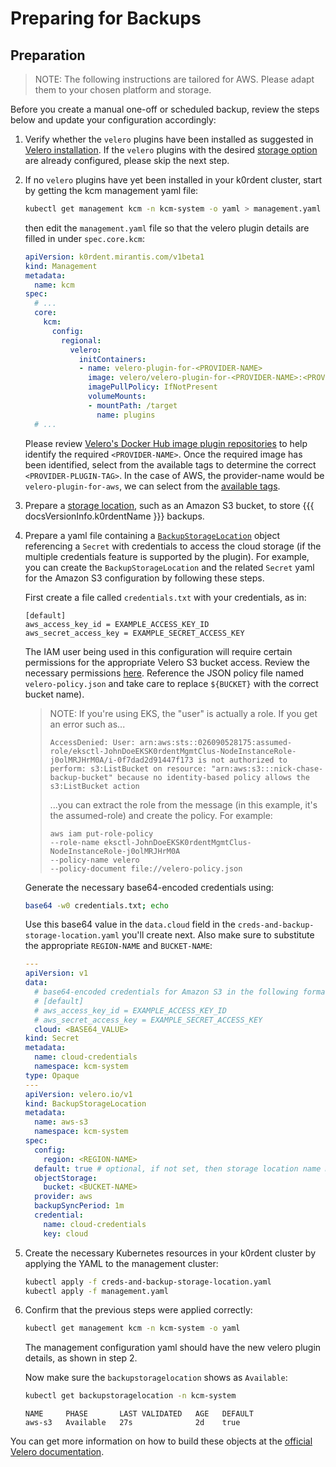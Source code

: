 # Preparing for Backups

## Preparation

> NOTE:
> The following instructions are tailored for AWS. Please adapt them to your chosen platform and storage.

Before you create a manual one-off or scheduled backup, review the steps below and update your configuration accordingly:

1. Verify whether the `velero` plugins have been installed as suggested in [Velero installation](customization.md#velero-installation). If the `velero` plugins with the desired [storage option](https://velero.io/docs/v1.15/supported-providers/) are already configured, please skip the next step.

1. If no `velero` plugins have yet been installed in your k0rdent cluster, start by getting the kcm management yaml file:

    ```sh
    kubectl get management kcm -n kcm-system -o yaml > management.yaml
    ```

    then edit the `management.yaml` file so that the velero plugin details are filled in under `spec.core.kcm`:

    ```yaml
    apiVersion: k0rdent.mirantis.com/v1beta1
    kind: Management
    metadata:
      name: kcm
    spec:
      # ... 
      core:
        kcm:
          config:
            regional:
              velero:
                initContainers:
                - name: velero-plugin-for-<PROVIDER-NAME>
                  image: velero/velero-plugin-for-<PROVIDER-NAME>:<PROVIDER-PLUGIN-TAG>
                  imagePullPolicy: IfNotPresent
                  volumeMounts:
                  - mountPath: /target
                    name: plugins
      # ...
    ```

    Please review [Velero's Docker Hub image plugin repositories](https://hub.docker.com/u/velero?page=1&search=velero-plugin)
    to help identify the required `<PROVIDER-NAME>`.
    Once the required image has been identified, select from the available tags to determine the correct
    `<PROVIDER-PLUGIN-TAG>`. In the case of AWS, the provider-name would be `velero-plugin-for-aws`, we can
    select from the [available tags](https://hub.docker.com/r/velero/velero-plugin-for-aws/tags).

1. Prepare a [storage location](https://velero.io/docs/v1.15/supported-providers/), such as an Amazon S3 bucket, to store {{{ docsVersionInfo.k0rdentName }}} backups.

1. Prepare a yaml file containing a [`BackupStorageLocation`](https://velero.io/docs/v1.15/api-types/backupstoragelocation/)
   object referencing a `Secret` with credentials to access the cloud storage
   (if the multiple credentials feature is supported by the plugin). For example, you can create the `BackupStorageLocation` and the related `Secret` yaml for the Amazon S3 configuration by following these steps.

      First create a file called `credentials.txt` with your credentials, as in:

      ```console
      [default]
      aws_access_key_id = EXAMPLE_ACCESS_KEY_ID
      aws_secret_access_key = EXAMPLE_SECRET_ACCESS_KEY
      ```

      The IAM user being used in this configuration will require certain permissions for the
      appropriate Velero S3 bucket access. Review the necessary permissions [here](https://github.com/vmware-tanzu/velero-plugin-for-aws?tab=readme-ov-file#option-1-set-permissions-with-an-iam-user). Reference the JSON policy file named `velero-policy.json` and take care to replace `${BUCKET}` with the correct bucket name).

      > NOTE:
      > If you're using EKS, the "user" is actually a role. If you get an error such as...
      >
      > ```text
      > AccessDenied: User: arn:aws:sts::026090528175:assumed-role/eksctl-JohnDoeEKSK0rdentMgmtClus-NodeInstanceRole-j0olMRJHrM0A/i-0f7dad2d91447f173 is not authorized to perform: s3:ListBucket on resource: "arn:aws:s3:::nick-chase-backup-bucket" because no identity-based policy allows the s3:ListBucket action
      > ```
      >
      > ...you can extract the role from the message (in this example, it's the assumed-role) and create the policy. For example:
      >
      > ```text
      > aws iam put-role-policy
      > --role-name eksctl-JohnDoeEKSK0rdentMgmtClus-NodeInstanceRole-j0olMRJHrM0A
      > --policy-name velero
      > --policy-document file://velero-policy.json
      > ```

      Generate the necessary base64-encoded credentials using:

      ```sh
      base64 -w0 credentials.txt; echo
      ```

      Use this base64 value in the `data.cloud` field in the `creds-and-backup-storage-location.yaml` you'll create next. Also make sure to substitute the appropriate `REGION-NAME` and `BUCKET-NAME`:

      ```yaml
      ---
      apiVersion: v1
      data:
        # base64-encoded credentials for Amazon S3 in the following format:
        # [default]
        # aws_access_key_id = EXAMPLE_ACCESS_KEY_ID
        # aws_secret_access_key = EXAMPLE_SECRET_ACCESS_KEY
        cloud: <BASE64_VALUE>
      kind: Secret
      metadata:
        name: cloud-credentials
        namespace: kcm-system
      type: Opaque
      ---
      apiVersion: velero.io/v1
      kind: BackupStorageLocation
      metadata:
        name: aws-s3
        namespace: kcm-system
      spec:
        config:
          region: <REGION-NAME>
        default: true # optional, if not set, then storage location name must always be set in ManagementBackup
        objectStorage:
          bucket: <BUCKET-NAME>
        provider: aws
        backupSyncPeriod: 1m
        credential:
          name: cloud-credentials
          key: cloud
      ```

1. Create the necessary Kubernetes resources in your k0rdent cluster by applying the YAML to the management cluster:

    ```sh
    kubectl apply -f creds-and-backup-storage-location.yaml
    kubectl apply -f management.yaml
    ```

1. Confirm that the previous steps were applied correctly:

    ```sh
    kubectl get management kcm -n kcm-system -o yaml
    ```

    The management configuration yaml should have the new velero plugin details, as shown in step 2.

    Now make sure the `backupstoragelocation` shows as `Available`:

    ```sh
    kubectl get backupstoragelocation -n kcm-system
    ```

    ```console
    NAME     PHASE       LAST VALIDATED   AGE   DEFAULT
    aws-s3   Available   27s              2d    true
    ```

You can get more information on how to build these objects at the [official Velero documentation](https://velero.io/docs/v1.15/locations).
